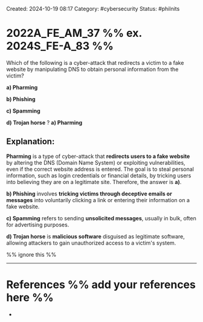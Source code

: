 Created: 2024-10-19 08:17
Category: #cybersecurity
Status: #philnits


# 2022A_FE_AM_37 %% ex. 2024S_FE-A_83 %%

Which of the following is a cyber-attack that redirects a victim to a fake website by manipulating DNS to obtain personal information from the victim?

**a) Pharming**

**b) Phishing**

**c) Spamming**

**d) Trojan horse**
?
**a) Pharming**

## **Explanation:**

**Pharming** is a type of cyber-attack that **redirects users to a fake website** by altering the DNS (Domain Name System) or exploiting vulnerabilities, even if the correct website address is entered. The goal is to steal personal information, such as login credentials or financial details, by tricking users into believing they are on a legitimate site. Therefore, the answer is **a)**.

**b) Phishing** involves **tricking victims through deceptive emails or messages** into voluntarily clicking a link or entering their information on a fake website.

**c) Spamming** refers to sending **unsolicited messages**, usually in bulk, often for advertising purposes.

**d) Trojan horse** is **malicious software** disguised as legitimate software, allowing attackers to gain unauthorized access to a victim's system.







%% ignore this %%
<!--SR:!2025-02-23,4,270-->
---









# References %% add your references here %%
- 